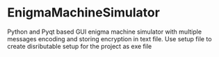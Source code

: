 # EnigmaMachineSimulator
Python and Pyqt based GUI enigma machine simulator with multiple messages encoding and storing encryption in text file.
Use setup file to create disributable setup for the project as exe file
